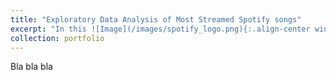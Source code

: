 ```yaml
---
title: "Exploratory Data Analysis of Most Streamed Spotify songs"
excerpt: "In this ![Image](/images/spotify_logo.png){:.align-center width="200px"} "
collection: portfolio
---
```

Bla bla bla
